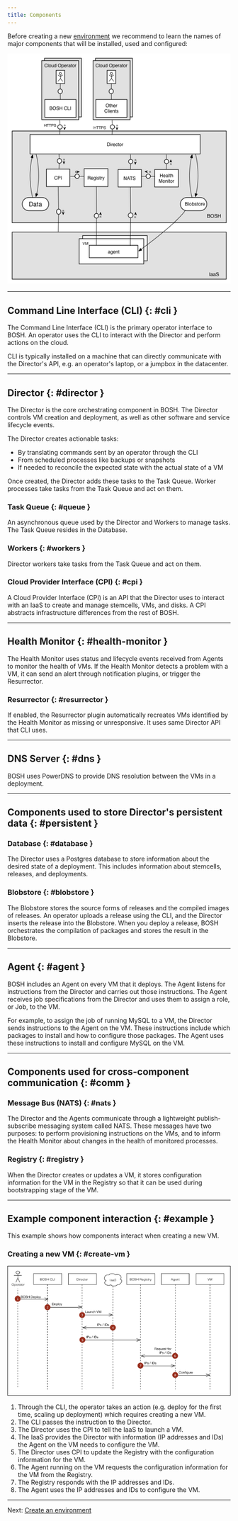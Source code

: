 ```yaml
---
title: Components
---
```


Before creating a new [environment](terminology.md#environment) we recommend to learn the names of major components that will be installed, used and configured:

![image](images/bosh-architecture.png)

---
## Command Line Interface (CLI) {: #cli }

The Command Line Interface (CLI) is the primary operator interface to BOSH. An operator uses the CLI to interact with the Director and perform actions on the cloud.

CLI is typically installed on a machine that can directly communicate with the Director's API, e.g. an operator's laptop, or a jumpbox in the datacenter.

---
## Director {: #director }

The Director is the core orchestrating component in BOSH. The Director controls VM creation and deployment, as well as other software and service lifecycle events.

The Director creates actionable tasks:

* By translating commands sent by an operator through the CLI
* From scheduled processes like backups or snapshots
* If needed to reconcile the expected state with the actual state of a VM

Once created, the Director adds these tasks to the Task Queue. Worker processes take tasks from the Task Queue and act on them.

### Task Queue {: #queue }

An asynchronous queue used by the Director and Workers to manage tasks. The Task Queue resides in the Database.

### Workers {: #workers }

Director workers take tasks from the Task Queue and act on them.

### Cloud Provider Interface (CPI) {: #cpi }

A Cloud Provider Interface (CPI) is an API that the Director uses to interact with an IaaS to create and manage stemcells, VMs, and disks. A CPI abstracts infrastructure differences from the rest of BOSH.

---
## Health Monitor {: #health-monitor }

The Health Monitor uses status and lifecycle events received from Agents to monitor the health of VMs. If the Health Monitor detects a problem with a VM, it can send an alert through notification plugins, or trigger the Resurrector.

### Resurrector {: #resurrector }

If enabled, the Resurrector plugin automatically recreates VMs identified by the Health Monitor as missing or unresponsive. It uses same Director API that CLI uses.

---
## DNS Server {: #dns }

BOSH uses PowerDNS to provide DNS resolution between the VMs in a deployment.

---
## Components used to store Director's persistent data {: #persistent }

### Database {: #database }

The Director uses a Postgres database to store information about the desired state of a deployment. This includes information about stemcells, releases, and deployments.

### Blobstore {: #blobstore }

The Blobstore stores the source forms of releases and the compiled images of releases. An operator uploads a release using the CLI, and the Director inserts the release into the Blobstore. When you deploy a release, BOSH orchestrates the compilation of packages and stores the result in the Blobstore.

---
## Agent {: #agent }

BOSH includes an Agent on every VM that it deploys. The Agent listens for instructions from the Director and carries out those instructions. The Agent receives job specifications from the Director and uses them to assign a role, or Job, to the VM.

For example, to assign the job of running MySQL to a VM, the Director sends instructions to the Agent on the VM. These instructions include which packages to install and how to configure those packages. The Agent uses these instructions to install and configure MySQL on the VM.

---
## Components used for cross-component communication {: #comm }

### Message Bus (NATS) {: #nats }

The Director and the Agents communicate through a lightweight publish-subscribe messaging system called NATS. These messages have two purposes: to perform provisioning instructions on the VMs, and to inform the Health Monitor about changes in the health of monitored processes.

### Registry {: #registry }

When the Director creates or updates a VM, it stores configuration information for the VM in the Registry so that it can be used during bootstrapping stage of the VM.

---
## Example component interaction {: #example }

This example shows how components interact when creating a new VM.

### Creating a new VM {: #create-vm }

![image](images/deploy-sequence.png)

1. Through the CLI, the operator takes an action (e.g. deploy for the first time, scaling up deployment) which requires creating a new VM.
1. The CLI passes the instruction to the Director.
1. The Director uses the CPI to tell the IaaS to launch a VM.
1. The IaaS provides the Director with information (IP addresses and IDs) the Agent on the VM needs to configure the VM.
1. The Director uses CPI to update the Registry with the configuration information for the VM.
1. The Agent running on the VM requests the configuration information for the VM from the Registry.
1. The Registry responds with the IP addresses and IDs.
1. The Agent uses the IP addresses and IDs to configure the VM.

---
Next: [Create an environment](init.md)
